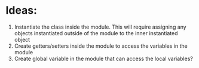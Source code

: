 # Ideas:
1. Instantiate the class inside the module. This will require assigning any objects instantiated outside of the module to the inner instantiated object
2. Create getters/setters inside the module to access the variables in the module
3. Create global variable in the module that can access the local variables?